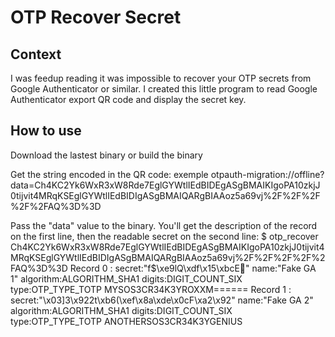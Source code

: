 OTP Recover Secret
==================

Context
-------

I was feedup reading it was impossible to recover your OTP secrets from Google Authenticator or similar. I created this little program to read Google Authenticator export QR code and display the secret key.

How to use
----------

Download the lastest binary or build the binary

Get the string encoded in the QR code: exemple
    otpauth-migration://offline?data=Ch4KC2Yk6WxR3xW8Rde7EglGYWtlIEdBIDEgASgBMAIKIgoPA10zkjJ0tijvit4MRqKSEglGYWtlIEdBIDIgASgBMAIQARgBIAAoz5a69vj%2F%2F%2F%2F%2FAQ%3D%3D

Pass the "data" value to the binary. You'll get the description of the record on the first line, then the readable secret on the second line:
    $ otp_recover Ch4KC2Yk6WxR3xW8Rde7EglGYWtlIEdBIDEgASgBMAIKIgoPA10zkjJ0tijvit4MRqKSEglGYWtlIEdBIDIgASgBMAIQARgBIAAoz5a69vj%2F%2F%2F%2F%2FAQ%3D%3D
    Record 0 : secret:"f$\xe9lQ\xdf\x15\xbcE׻"  name:"Fake GA 1"  algorithm:ALGORITHM_SHA1  digits:DIGIT_COUNT_SIX  type:OTP_TYPE_TOTP
    MYSOS3CR34K3YROXXM======
    Record 1 : secret:"\x03]3\x922t\xb6(\xef\x8a\xde\x0cF\xa2\x92"  name:"Fake GA 2"  algorithm:ALGORITHM_SHA1  digits:DIGIT_COUNT_SIX  type:OTP_TYPE_TOTP
    ANOTHERSOS3CR34K3YGENIUS
